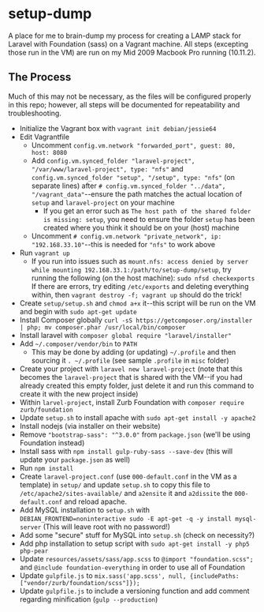 # setup-dump
A place for me to brain-dump my process for creating a LAMP stack for Laravel with Foundation (sass) on a Vagrant machine. All steps (excepting those run in the VM) are run on my Mid 2009 Macbook Pro running (10.11.2).

## The Process
Much of this may not be necessary, as the files will be configured properly in this repo; however, all steps will be documented for repeatability and troubleshooting.

* Initialize the Vagrant box with `vagrant init debian/jessie64`
* Edit Vagrantfile
	* Uncomment `config.vm.network "forwarded_port", guest: 80, host: 8080`
	* Add `config.vm.synced_folder "laravel-project", "/var/www/laravel-project", type: "nfs"` and `config.vm.synced_folder "setup", "/setup", type: "nfs"` (on separate lines) after `# config.vm.synced_folder "../data", "/vagrant_data"`--ensure the path matches the actual location of `setup` and `laravel-project` on your machine
		* If you get an error such as `The host path of the shared folder is missing: setup`, you need to ensure the folder `setup` has been created where you think it should be on your (host) machine
	* Uncomment `# config.vm.network "private_network", ip: "192.168.33.10"`--this is needed for `"nfs"` to work above
* Run `vagrant up`
	* If you run into issues such as `mount.nfs: access denied by server while mounting 192.168.33.1:/path/to/setup-dump/setup`, try running the following (on the host machine): `sudo nfsd checkexports` If there are errors, try editing `/etc/exports` and deleting everything within, then `vagrant destroy -f; vagrant up` should do the trick!
* Create `setup/setup.sh` and `chmod a+x` it--this script will be run on the VM and begin with `sudo apt-get update`
* Install Composer globally `curl -sS https://getcomposer.org/installer | php; mv composer.phar /usr/local/bin/composer`
* Install laravel with `composer global require "laravel/installer"`
* Add `~/.composer/vendor/bin` to `PATH`
	* This may be done by adding (or updating) `~/.profile` and then sourcing it `. ~/.profile` (see sample `.profile` in `misc` folder)
* Create your project with `laravel new laravel-project` (note that this becomes the `laravel-project` that is shared with the VM--if you had already created this empty folder, just delete it and run this command to create it with the new project inside)
*  Within `larvel-project`, install Zurb Foundation with `composer require zurb/foundation`
* Update `setup.sh` to install apache with `sudo apt-get install -y apache2`
* Install nodejs (via installer on their website)
* Remove `"bootstrap-sass": "^3.0.0"` from `package.json` (we'll be using Foundation instead)
* Install sass with `npm install gulp-ruby-sass --save-dev` (this will update your `package.json` as well)
* Run `npm install`
* Create `laravel-project.conf` (use `000-default.conf` in the VM as a template) in `setup/` and update `setup.sh` to copy this file to `/etc/apache2/sites-available/` and `a2ensite` it and `a2dissite` the `000-default.conf` and reload apache.
* Add MySQL installation to `setup.sh` with  `DEBIAN_FRONTEND=noninteractive sudo -E apt-get -q -y install mysql-server` (This will leave root with no password!)
* Add some "secure" stuff for MySQL into `setup.sh` (check on necessity?)
* Add php installation to setup script with `sudo apt-get install -y php5 php-pear`
* Update `resources/assets/sass/app.scss` to `@import "foundation.scss";` and `@include foundation-everything` in order to use all of Foundation
* Update `gulpfile.js` to `mix.sass('app.scss', null, {includePaths: ["vendor/zurb/foundation/scss"]});`
* Update `gulpfile.js` to include a versioning function and add comment regarding minification (`gulp --production`)
